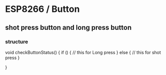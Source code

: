 # ESP8266 / Button 

## shot press button and long press button

### structure

void checkButtonStatus() {
  if () {
    // this for Long press
  } else {
    // this for shot press
  }

}
